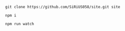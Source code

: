 ```text
git clone https://github.com/SiRiUS058/site.git site
```
```text
npm i
```
```text
npm run watch
```
